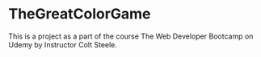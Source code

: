 # TheGreatColorGame

This is a project as a part of the course The Web Developer Bootcamp on Udemy by Instructor Colt Steele. 
